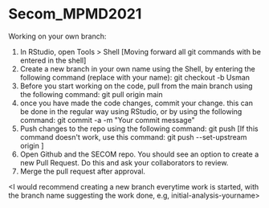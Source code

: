 # Secom_MPMD2021


Working on your own branch:
1. In RStudio, open Tools > Shell   [Moving forward all git commands with be entered in the shell]
2. Create a new branch in your own name using the Shell, by entering the following command (replace with your name): git checkout -b Usman
3. Before you start working on the code, pull from the main branch using the following command: git pull origin main
4. once you have made the code changes, commit your change. this can be done in the regular way using RStudio, or by using the following command: git commit -a -m "Your commit message"
5. Push changes to the repo using the following command: git push  [If this command doesn't work, use this command: git push --set-upstream origin <Branch Name>]
6. Open Github and the SECOM repo. You should see an option to create a new Pull Request. Do this and ask your collaborators to review. 
7. Merge the pull request after approval.
  
<I would recommend creating a new branch everytime work is started, with the branch name suggesting the work done, e.g, initial-analysis-yourname>
